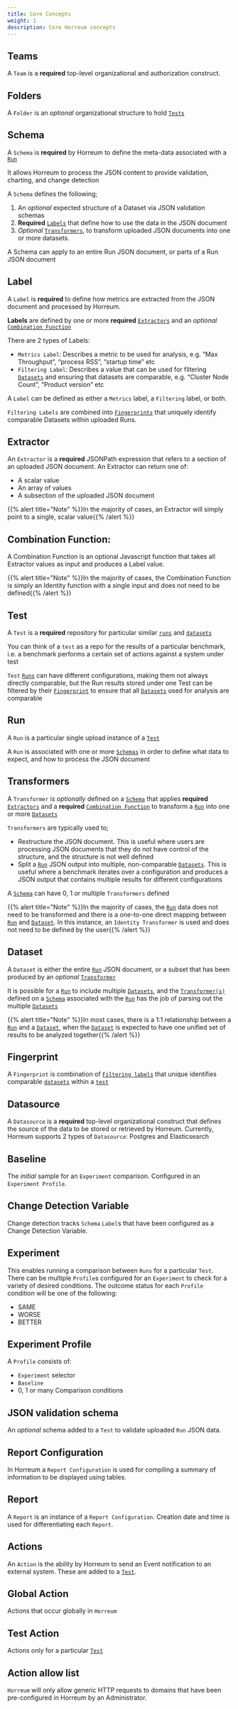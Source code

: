 ```yaml
---
title: Core Concepts
weight: 1
description: Core Horreum concepts
---
```



## Teams
A `Team` is a **required** top-level organizational and authorization construct.

## Folders
A `Folder` is an *optional* organizational structure to hold [`Tests`](#test)

## Schema

A `Schema` is **required** by Horreum to define the meta-data associated with a [`Run`](#run)

It allows Horreum to process the JSON content to provide validation, charting, and change detection 

A `Schema` defines the following; 

1. An *optional* expected structure of a Dataset via JSON validation schemas
2. **Required** [`Labels`](#label) that define how to use the data in the JSON document
3. *Optional* [`Transformers`](#transformers), to transform uploaded JSON documents into one or more datasets.

A Schema can apply to an entire Run JSON document, or parts of a Run JSON document

## Label
A `Label` is **required** to define how metrics are extracted from the JSON document and processed by Horreum. 

**Labels** are defined by one or more **required** [`Extractors`](#extractor) and an *optional* [`Combination Function`](#combination-function)

There are 2 types of Labels:

- `Metrics Label`: Describes a metric to be used for analysis, e.g. “Max Throughput”, “process RSS”, “startup time” etc
- `Filtering Label`: Describes a value that can be used for filtering [`Datasets`](#dataset) and ensuring that datasets are comparable, e.g. “Cluster Node Count”, “Product version” etc

A `Label` can be defined as either a `Metrics` label, a `Filtering` label, or both. 

`Filtering Labels` are combined into [`Fingerprints`](#fingerprint) that uniquely identify comparable Datasets within uploaded Runs.

## Extractor
An `Extractor` is a **required** JSONPath expression that refers to a section of an uploaded JSON document. An Extractor can return one of:

- A scalar value
- An array of values
- A subsection of the uploaded JSON document

{{% alert title="Note" %}}In the majority of cases, an Extractor will simply point to a single, scalar value{{% /alert %}}

## Combination Function:
A Combination Function is an optional Javascript function that takes all Extractor values as input and produces a Label value. 

{{% alert title="Note" %}}In the majority of cases, the Combination Function is simply an Identity function with a single input and does not need to be defined{{% /alert %}}

## Test
A `Test` is a **required** repository for particular similar [`runs`](#run) and [`datasets`](#dataset)

You can think of a `test` as a repo for the results of a particular benchmark, i.e. a benchmark performs a certain set of actions against a system under test

`Test` [`Runs`](#run) can have different configurations, making them not always directly comparable, but the Run results stored under one Test can be filtered by their [`Fingerprint`](#fingerprint) to ensure that all [`Datasets`](#dataset) used for analysis are comparable

## Run
A `Run` is a particular single upload instance of a [`Test`](#test) 

A `Run` is associated with one or more [`Schemas`](#schema) in order to define what data to expect, and how to process the JSON document

## Transformers
A `Transformer` is *optionally* defined on a [`Schema`](#schema) that applies **required** [`Extractors`](#extractor) and a **required** [`Combination Function`](#combination-function) to transform a [`Run`](#run) into one or more [`Datasets`](#dataset)

`Transformers` are typically used to;

- Restructure the JSON document. This is useful where users are processing JSON documents that they do not have control of the structure, and the structure is not well defined
- Split a [`Run`](#run) JSON output into multiple, non-comparable [`Datasets`](#dataset). This is useful where a benchmark iterates over a configuration and produces a JSON output that contains multiple results for different configurations

A [`Schema`](#schema) can have 0, 1 or multiple `Transformers` defined

{{% alert title="Note" %}}In the majority of cases, the [`Run`](#run) data does not need to be transformed and there is a one-to-one direct mapping between [`Run`](#run) and [`Dataset`](#dataset).  In this instance, an `Identity Transformer` is used and does not need to be defined by the user{{% /alert %}}

## Dataset
A `Dataset` is either the entire [`Run`](#run) JSON document, or a subset that has been produced by an *optional* [`Transformer`](#transformers)

It is possible for a [`Run`](#run) to include multiple [`Datasets`](#dataset), and the [`Transformer(s)`](#transformers) defined on a [`Schema`](#schema) associated with the [`Run`](#run) has the job of parsing out the multiple [`Datasets`](#dataset)

{{% alert title="Note" %}}In most cases, there is a 1:1 relationship between a [`Run`](#run) and a [`Dataset`](#dataset), when the [`Dataset`](#dataset) is expected to have one unified set of results to be analyzed together{{% /alert %}}

## Fingerprint

A `Fingerprint` is combination of [`Filtering labels`](#label) that unique identifies comparable [`datasets`](#dataset) within a [`test`](#test)

## Datasource

A `Datasource` is a **required** top-level organizational construct that defines the source of the data to be stored or retrieved by Horreum. Currently, Horreum supports 2 types of `Datasource`: Postgres and Elasticsearch

## Baseline

The *initial* sample for an `Experiment` comparison. Configured in an `Experiment Profile`.

## Change Detection Variable

Change detection tracks `Schema` `Label`s that have been configured as a Change Detection Variable.

## Experiment

This enables running a comparison between `Runs` for a particular `Test`. There can be multiple `Profile`s configured for an `Experiment` to check for a variety of desired conditions. The outcome status for each `Profile` condition will be one of the following:
- SAME
- WORSE
- BETTER

## Experiment Profile

A `Profile` consists of:
- `Experiment` selector
- `Baseline`
- 0, 1 or many Comparison conditions

## JSON validation schema
An *optional* schema added to a `Test` to validate uploaded `Run` JSON data.

## Report Configuration
In Horreum a `Report Configuration` is used for compiling a summary of information to be displayed using tables.

## Report
A `Report` is an instance of a `Report Configuration`. Creation date and time is used for differentiating each `Report`.

## Actions
An `Action` is the ability by Horreum to send an Event notification to an external system. These are added to a [`Test`](#test).

## Global Action
Actions that occur globally in `Horreum`

## Test Action
Actions only for a particular [`Test`](#test)

## Action allow list
`Horreum` will only allow generic HTTP requests to domains that have been pre-configured in Horreum by an Administrator.
